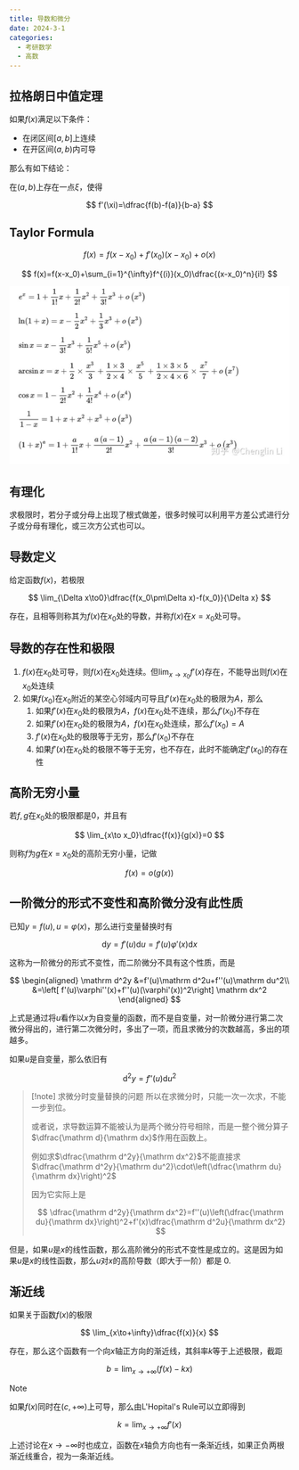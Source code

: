 ```yaml
---
title: 导数和微分
date: 2024-3-1
categories:
  - 考研数学
  - 高数
---
```


## 拉格朗日中值定理

如果$f(x)$满足以下条件：

- 在闭区间$[a,b]$上连续
- 在开区间$(a,b)$内可导

那么有如下结论：

在$(a,b)$上存在一点$\xi$，使得

$$
f'(\xi)=\dfrac{f(b)-f(a)}{b-a}
$$

## Taylor Formula

$$
f(x)=f(x-x_0)+f'(x_0)(x-x_0)+o(x)
$$

$$
f(x)=f(x-x_0)+\sum_{i=1}^{\infty}f^{(i)}(x_0)\dfrac{(x-x_0)^n}{i!}
$$

![常用泰勒展开式1.png](../asset/常用泰勒展开式1.png)

## 有理化

求极限时，若分子或分母上出现了根式做差，很多时候可以利用平方差公式进行分子或分母有理化，或三次方公式也可以。

## 导数定义

给定函数$f(x)$，若极限

$$
\lim_{\Delta x\to0}\dfrac{f(x_0\pm\Delta x)-f(x_0)}{\Delta x}
$$

存在，且相等则称其为$f(x)$在$x_0$处的导数，并称$f(x)$在$x=x_0$处可导。

## 导数的存在性和极限

1. $f(x)$在$x_0$处可导，则$f(x)$在$x_0$处连续。但$\lim_{x\to x_0}f'(x)$存在，不能导出则$f(x)$在$x_0$处连续
2. 如果$f(x_0)$在$x_0$附近的某空心邻域内可导且$f'(x)$在$x_0$处的极限为$A$，那么
    1. 如果$f'(x)$在$x_0$处的极限为$A$，$f(x)$在$x_0$处不连续，那么$f'(x_0)$不存在
    2. 如果$f'(x)$在$x_0$处的极限为$A$，$f(x)$在$x_0$处连续，那么$f'(x_0)=A$
    3. $f'(x)$在$x_0$处的极限等于无穷，那么$f'(x_0)$不存在
    4. 如果$f'(x)$在$x_0$处的极限不等于无穷，也不存在，此时不能确定$f'(x_0)$的存在性

## 高阶无穷小量

若$f,g$在$x_0$处的极限都是0，并且有

$$
\lim_{x\to x_0}\dfrac{f(x)}{g(x)}=0
$$

则称$f$为$g$在$x=x_0$处的高阶无穷小量，记做

$$
f(x)=o(g(x))
$$

## 一阶微分的形式不变性和高阶微分没有此性质

已知$y=f(u),u=\varphi(x)$，那么进行变量替换时有

$$
\mathrm dy=f'(u)\mathrm du=f'(u)\varphi'(x)\mathrm dx
$$

这称为一阶微分的形式不变性，而二阶微分不具有这个性质，而是

$$
\begin{aligned}
\mathrm d^2y
&=f'(u)\mathrm d^2u+f''(u)\mathrm du^2\\
&=\left[
f'(u)\varphi''(x)+f''(u)(\varphi'(x))^2\right]
\mathrm dx^2
\end{aligned}
$$

上式是通过将$u$看作以$x$为自变量的函数，而不是自变量，对一阶微分进行第二次微分得出的，进行第二次微分时，多出了一项，而且求微分的次数越高，多出的项越多。

如果$u$是自变量，那么依旧有

$$
\mathrm d^2y=f''(u)\mathrm du^2
$$

>[!note] 求微分时变量替换的问题
>所以在求微分时，只能一次一次求，不能一步到位。
>
>或者说，求导数运算不能被认为是两个微分符号相除，而是一整个微分算子$\dfrac{\mathrm d}{\mathrm dx}$作用在函数上。
>
>例如求$\dfrac{\mathrm d^2y}{\mathrm dx^2}$不能直接求$\dfrac{\mathrm d^2y}{\mathrm du^2}\cdot\left(\dfrac{\mathrm du}{\mathrm dx}\right)^2$
>
>因为它实际上是
>
>$$
>\dfrac{\mathrm d^2y}{\mathrm dx^2}=f''(u)\left(\dfrac{\mathrm du}{\mathrm dx}\right)^2+f'(x)\dfrac{\mathrm d^2u}{\mathrm dx^2}
>$$

但是，如果$u$是$x$的线性函数，那么高阶微分的形式不变性是成立的。这是因为如果$u$是$x$的线性函数，那么$u$对$x$的高阶导数（即大于一阶）都是 0.

## 渐近线

如果关于函数$f(x)$的极限

$$
\lim_{x\to+\infty}\dfrac{f(x)}{x}
$$

存在，那么这个函数有一个向$x$轴正方向的渐近线，其斜率$k$等于上述极限，截距

$$
b=\lim_{x\to+\infty}(f(x)-kx)
$$

>[!note]
>如果$f(x)$同时在$(c,+\infty)$上可导，那么由L'Hopital's Rule可以立即得到
>
>$$
>k=\lim_{x\to+\infty}f'(x)
>$$

上述讨论在$x\to-\infty$时也成立，函数在$x$轴负方向也有一条渐近线，如果正负两根渐近线重合，视为一条渐近线。
